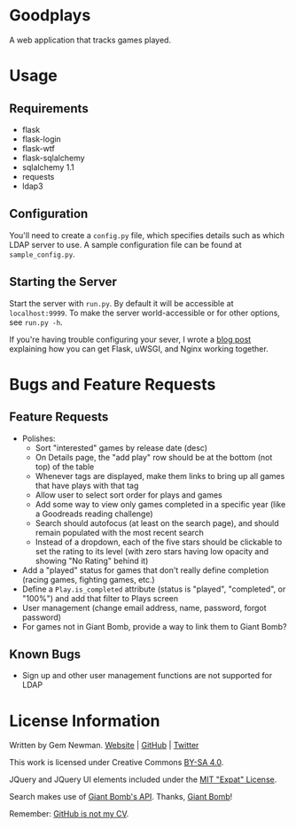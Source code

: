 Goodplays
=========

A web application that tracks games played.

Usage
=====

Requirements
------------

* flask
* flask-login
* flask-wtf
* flask-sqlalchemy
* sqlalchemy 1.1
* requests
* ldap3

Configuration
-------------

You'll need to create a `config.py` file, which specifies details such as which LDAP
server to use. A sample configuration file can be found at `sample_config.py`.

Starting the Server
-------------------

Start the server with `run.py`. By default it will be accessible at `localhost:9999`. To
make the server world-accessible or for other options, see `run.py -h`.

If you're having trouble configuring your sever, I wrote a
[blog post](http://blog.spurll.com/2015/02/configuring-flask-uwsgi-and-nginx.html)
explaining how you can get Flask, uWSGI, and Nginx working together.

Bugs and Feature Requests
=========================

Feature Requests
----------------

* Polishes:
    * Sort "interested" games by release date (desc)
    * On Details page, the "add play" row should be at the bottom (not top) of the table
    * Whenever tags are displayed, make them links to bring up all games that have plays
      with that tag
    * Allow user to select sort order for plays and games
    * Add some way to view only games completed in a specific year (like a Goodreads
      reading challenge)
    * Search should autofocus (at least on the search page), and should remain populated
      with the most recent search
    * Instead of a dropdown, each of the five stars should be clickable to set the rating
      to its level (with zero stars having low opacity and showing "No Rating" behind it)
* Add a "played" status for games that don't really define completion (racing games,
  fighting games, etc.)
* Define a `Play.is_completed` attribute (status is "played", "completed", or "100%") and
  add that filter to Plays screen
* User management (change email address, name, password, forgot password)
* For games not in Giant Bomb, provide a way to link them to Giant Bomb?

Known Bugs
----------

* Sign up and other user management functions are not supported for LDAP

License Information
===================

Written by Gem Newman. [Website](http://spurll.com) | [GitHub](https://github.com/spurll/) | [Twitter](https://twitter.com/spurll)

This work is licensed under Creative Commons [BY-SA 4.0](http://creativecommons.org/licenses/by-sa/4.0/).

JQuery and JQuery UI elements included under the [MIT "Expat" License](https://opensource.org/licenses/MIT).

Search makes use of [Giant Bomb's API](https://www.giantbomb.com/api/). Thanks, [Giant Bomb](https://www.giantbomb.com/)!

Remember: [GitHub is not my CV](https://blog.jcoglan.com/2013/11/15/why-github-is-not-your-cv/).

